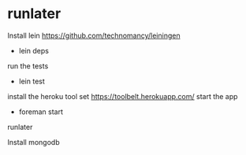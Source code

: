 runlater
========

Install lein
https://github.com/technomancy/leiningen
- lein deps

run the tests
- lein test

install the heroku tool set
https://toolbelt.herokuapp.com/
start the app
- foreman start

runlater

Install mongodb
